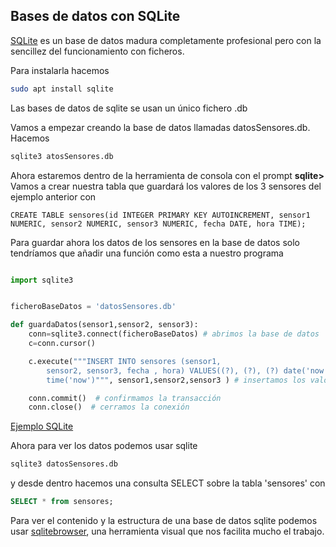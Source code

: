 ## Bases de datos con SQLite

[SQLite](https://www.sqlite.org/index.html) es un base de datos madura completamente profesional pero con la sencillez del funcionamiento con ficheros.

Para instalarla hacemos

```sh
sudo apt install sqlite
```

Las bases de datos de sqlite se usan un único fichero .db

Vamos a empezar creando la base de datos llamadas datosSensores.db. Hacemos

```sh
sqlite3 atosSensores.db
```

Ahora estaremos dentro de la herramienta de consola con el prompt **sqlite>**
Vamos a crear nuestra tabla que guardará los valores de los 3 sensores del ejemplo anterior con
```
CREATE TABLE sensores(id INTEGER PRIMARY KEY AUTOINCREMENT, sensor1 NUMERIC, sensor2 NUMERIC, sensor3 NUMERIC, fecha DATE, hora TIME);
```

Para guardar ahora los datos de los sensores en la base de datos solo tendríamos que añadir una función como esta a nuestro programa 

```python

import sqlite3


ficheroBaseDatos = 'datosSensores.db'

def guardaDatos(sensor1,sensor2, sensor3):
    conn=sqlite3.connect(ficheroBaseDatos) # abrimos la base de datos
    c=conn.cursor()

    c.execute("""INSERT INTO sensores (sensor1,
        sensor2, sensor3, fecha , hora) VALUES((?), (?), (?) date('now'),
        time('now')""", sensor1,sensor2,sensor3 ) # insertamos los valores

    conn.commit()  # confirmamos la transacción
    conn.close()  # cerramos la conexión
```

[Ejemplo SQLite](./codigo/test_sqlite.py)

Ahora para ver los datos podemos usar sqlite
```sh
sqlite3 datosSensores.db
```

y desde dentro hacemos una consulta SELECT sobre la tabla 'sensores' con

```SQL
SELECT * from sensores;
```

Para ver el contenido y la estructura de una base de datos sqlite  podemos usar [sqlitebrowser](https://sqlitebrowser.org/), una herramienta visual que nos facilita mucho el trabajo.



